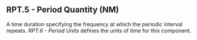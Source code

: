 ## RPT.5 - Period Quantity (NM)

A time duration specifying the frequency at which the periodic interval repeats. _RPT.6 - Period Units_ defines the units of time for this component.
